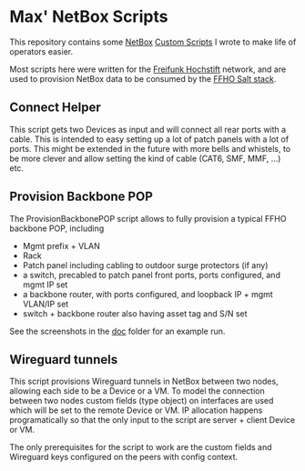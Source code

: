 # Max' NetBox Scripts

This repository contains some
[NetBox](https://docs.netbox.dev/en/stable/)
[Custom Scripts](https://docs.netbox.dev/en/stable/customization/custom-scripts/)
I wrote to make life of operators easier.

Most scripts here were written for the [Freifunk Hochstift](https://www.ffho.net) network,
and are used to provision NetBox data to be consumed by the [FFHO Salt stack](https://github.com/FreifunkHochstift/ffho-salt-public).

## Connect Helper

This script gets two Devices as input and will connect all rear ports with a cable.  This is intended
to easy setting up a lot of patch panels with a lot of ports.  This might be extended in the future
with more bells and whistels, to be more clever and allow setting the kind of cable (CAT6, SMF, MMF, ...) etc.

## Provision Backbone POP

The ProvisionBackbonePOP script allows to fully provision a typical FFHO backbone POP, including
 * Mgmt prefix + VLAN
 * Rack
 * Patch panel including cabling to outdoor surge protectors (if any)
 * a switch, precabled to patch panel front ports, ports configured, and mgmt IP set
 * a backbone router, with ports configured, and loopback IP + mgmt VLAN/IP set
 * switch + backbone router also having asset tag and S/N set

See the screenshots in the [doc](ProvisionBackbonePOP/doc) folder for an example run.

## Wireguard tunnels

This script provisions Wireguard tunnels in NetBox between two nodes, allowing each side
to be a Device or a VM.  To model the connection between two nodes custom fields (type object)
on interfaces are used which will be set to the remote Device or VM.  IP allocation happens
programatically so that the only input to the script are server + client Device or VM.

The only prerequisites for the script to work are the custom fields and Wireguard keys configured
on the peers with config context.
